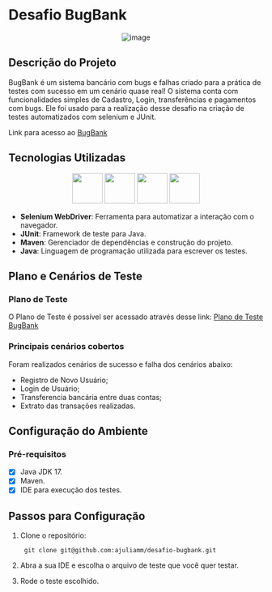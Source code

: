 # Desafio BugBank
<div align="center">
  
![image](https://github.com/user-attachments/assets/801c11f4-fd64-47de-bbac-6cc4e6698bc9)
  
</div>

## Descrição do Projeto
BugBank é um sistema bancário com bugs e falhas criado para a prática de testes com sucesso em um cenário quase real! O sistema conta com funcionalidades simples de Cadastro, Login, transferências e pagamentos com bugs. Ele foi usado para a realização desse desafio na criação de testes automatizados com selenium e JUnit.  

Link para acesso ao [BugBank](https://bugbank.netlify.app/)

## Tecnologias Utilizadas
<div align="center">  
  <img width="60px" src="https://github.com/user-attachments/assets/5f6f878a-92e5-4b0a-bb76-e3ca026d9840"/>
  <img width="60px" src="https://github.com/user-attachments/assets/4d295edb-7edf-4ed8-ba76-4dcfddd32fcb"/>
  
  <img width="60px" src="https://github.com/user-attachments/assets/0624426c-579b-4dcc-b3e0-b8ff917b3d17"/>
  <img width="60px" src="https://github.com/user-attachments/assets/b36c5cfa-44c5-40b5-bc2a-b78fd92c458b"/>
  
</div>


- **Selenium WebDriver**: Ferramenta para automatizar a interação com o navegador.
- **JUnit**: Framework de teste para Java.
- **Maven**: Gerenciador de dependências e construção do projeto.
- **Java**: Linguagem de programação utilizada para escrever os testes.

## Plano e Cenários de Teste

### Plano de Teste
O Plano de Teste é possível ser acessado através desse link:  [Plano de Teste BugBank](https://docs.google.com/document/d/1ZWlhzvbO7PsSH4LbjvMQqsYOVKcSAi-68hTt1Kk2lb0/edit?usp=sharing)

### Principais cenários cobertos
Foram realizados cenários de sucesso e falha dos cenários abaixo: 
- Registro de Novo Usuário;
- Login de Usuário;
- Transferencia bancária entre duas contas;
- Extrato das transações realizadas. 

## Configuração do Ambiente
### Pré-requisitos
- [X] Java JDK 17.
- [X] Maven.
- [X] IDE para execução dos testes.

## Passos para Configuração
1. Clone o repositório:
   
        git clone git@github.com:ajuliamm/desafio-bugbank.git

2. Abra a sua IDE e escolha o arquivo de teste que você quer testar. 
3. Rode o teste escolhido. 

      
